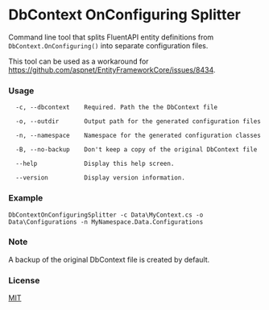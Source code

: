 # DbContext OnConfiguring Splitter
Command line tool that splits FluentAPI entity definitions from `DbContext.OnConfiguring()` into separate configuration files.

This tool can be used as a workaround for https://github.com/aspnet/EntityFrameworkCore/issues/8434.

### Usage
```
  -c, --dbcontext    Required. Path the the DbContext file

  -o, --outdir       Output path for the generated configuration files

  -n, --namespace    Namespace for the generated configuration classes

  -B, --no-backup    Don't keep a copy of the original DbContext file

  --help             Display this help screen.

  --version          Display version information.
```

### Example
```
DbContextOnConfiguringSplitter -c Data\MyContext.cs -o Data\Configurations -n MyNamespace.Data.Configurations
```

### Note
A backup of the original DbContext file is created by default.

### License
[MIT](https://github.com/lauxjpn/DbContextOnConfiguringSplitter/blob/master/LICENSE)
